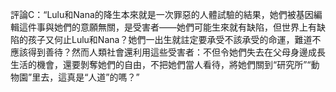 評論C：“Lulu和Nana的降生本來就是一次罪惡的人體試驗的結果，她們被基因編輯這件事與她們的意願無關，是受害者——她們可能生來就有缺陷，但世界上有缺陷的孩子又何止Lulu和Nana？她們一出生就註定要承受不該承受的命運，難道不應該得到善待？然而人類社會還利用這些受害者：不但令她們失去在父母身邊成長生活的機會，還要剝奪她們的自由，不把她們當人看待，將她們關到“研究所”“動物園”里去，這真是“人道”的嗎？”

